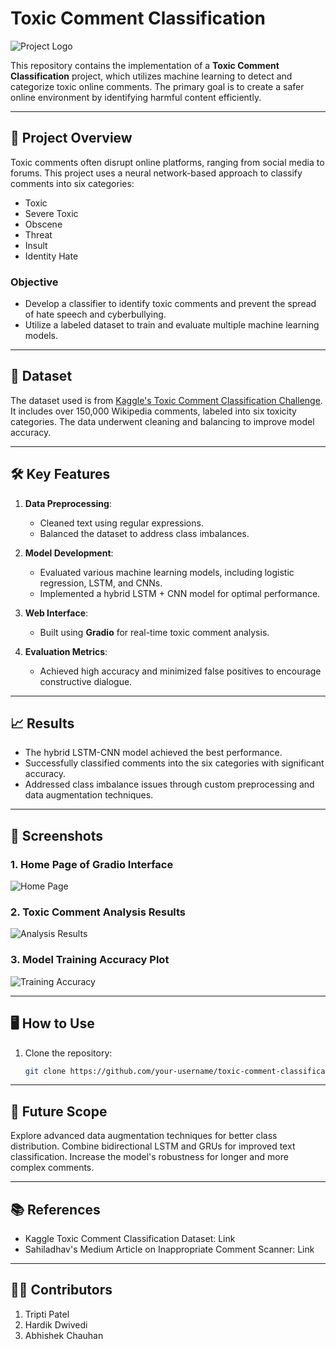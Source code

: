 # Toxic Comment Classification
![Project Logo](![image](https://github.com/user-attachments/assets/47450d1a-d162-4fe7-8a09-087d189751b7))

This repository contains the implementation of a **Toxic Comment Classification** project, which utilizes machine learning to detect and categorize toxic online comments. The primary goal is to create a safer online environment by identifying harmful content efficiently.

---

## 📑 **Project Overview**

Toxic comments often disrupt online platforms, ranging from social media to forums. This project uses a neural network-based approach to classify comments into six categories:
- Toxic
- Severe Toxic
- Obscene
- Threat
- Insult
- Identity Hate

### **Objective**
- Develop a classifier to identify toxic comments and prevent the spread of hate speech and cyberbullying.
- Utilize a labeled dataset to train and evaluate multiple machine learning models.

---

## 🧩 **Dataset**

The dataset used is from [Kaggle's Toxic Comment Classification Challenge](https://www.kaggle.com/c/jigsaw-toxic-comment-classification-challenge/data). It includes over 150,000 Wikipedia comments, labeled into six toxicity categories. The data underwent cleaning and balancing to improve model accuracy.

---

## 🛠️ **Key Features**

1. **Data Preprocessing**:
   - Cleaned text using regular expressions.
   - Balanced the dataset to address class imbalances.

2. **Model Development**:
   - Evaluated various machine learning models, including logistic regression, LSTM, and CNNs.
   - Implemented a hybrid LSTM + CNN model for optimal performance.

3. **Web Interface**:
   - Built using **Gradio** for real-time toxic comment analysis.

4. **Evaluation Metrics**:
   - Achieved high accuracy and minimized false positives to encourage constructive dialogue.

---

## 📈 **Results**

- The hybrid LSTM-CNN model achieved the best performance.
- Successfully classified comments into the six categories with significant accuracy.
- Addressed class imbalance issues through custom preprocessing and data augmentation techniques.

---

## 📸 **Screenshots**

### 1. **Home Page of Gradio Interface**
![Home Page](./path-to-homepage-screenshot.png)

### 2. **Toxic Comment Analysis Results**
![Analysis Results](./path-to-analysis-results-screenshot.png)

### 3. **Model Training Accuracy Plot**
![Training Accuracy](./path-to-training-accuracy-plot.png)

---
## 🖥️ **How to Use**

1. Clone the repository:
   ```bash
   git clone https://github.com/your-username/toxic-comment-classification.git

---

## 🔮 **Future Scope**

Explore advanced data augmentation techniques for better class distribution.
Combine bidirectional LSTM and GRUs for improved text classification.
Increase the model's robustness for longer and more complex comments.

---

## 📚 **References**
- Kaggle Toxic Comment Classification Dataset: Link
- Sahiladhav's Medium Article on Inappropriate Comment Scanner: Link

---

## 👩‍💻 **Contributors**
1. Tripti Patel
2. Hardik Dwivedi
3. Abhishek Chauhan
